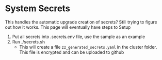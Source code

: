 # System Secrets

This handles the automatic upgrade creation of secrets? Still trying to figure out how it works. This page will eventually have steps to Setup


1. Put all secrets into .secrets.env file, use the sample as an example
2. Run ./secrets.sh
    - This will create a file `zz_generated_secrets.yaml` in the cluster folder. This file is encrypted and can be uploaded to github
